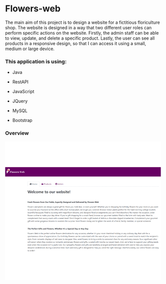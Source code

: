 # Flowers-web

The main aim of this project is to design a website for a fictitious floriculture shop. The website is designed in a way that two different user roles can perform specific actions on the website. 
Firstly, the admin staff can be able to view, update, and delete a specific product. Lastly, the user can see all products in a responsive design, so that I can access it using a small, medium or large device.

### This application is using:

* Java
- RestAPI
+ JavaScript
* JQuery
- MySQL
+ Bootstrap

### Overview
![Alt Text](https://github.com/JoyceSM/flowers-web/blob/master/WebContent/images/flowers_web.gif)

